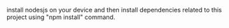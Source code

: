 install nodesjs on your device and then install dependencies related to this project using "npm install" command.
